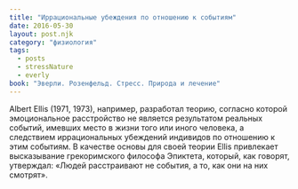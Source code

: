 ```yaml
---
title: "Иррациональные убеждения по отношению к событиям"
date: 2016-05-30
layout: post.njk
category: "физиология"
tags:
  - posts
  - stressNature
  - everly
book: "Эверли. Розенфельд. Стресс. Природа и лечение"
---
```


Albert Ellis (1971, 1973), например, разработал теорию, согласно которой эмоциональное расстройство не является результатом реальных событий, имевших место в жизни того или иного человека, а следствием иррациональных убеждений индивидов по отношению к этим событиям. В качестве основы для своей теории Ellis привлекает высказывание грекоримского философа Эпиктета, который, как говорят, утверждал: «Людей расстраивают не события, а то, как они на них смотрят».
